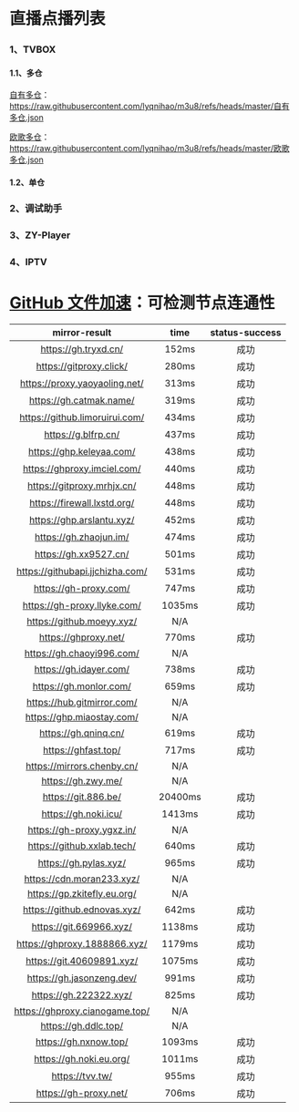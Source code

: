 # 直播点播列表
### 1、TVBOX
####  1.1、多仓
[自有多仓](https://raw.githubusercontent.com/lyqnihao/m3u8/refs/heads/master/自有多仓.json)：https://raw.githubusercontent.com/lyqnihao/m3u8/refs/heads/master/自有多仓.json

[欧歌多仓](https://raw.githubusercontent.com/lyqnihao/m3u8/refs/heads/master/欧歌多仓.json)：
https://raw.githubusercontent.com/lyqnihao/m3u8/refs/heads/master/欧歌多仓.json

####  1.2、单仓

### 2、调试助手

### 3、ZY-Player

### 4、IPTV

# [GitHub 文件加速](https://yishijie.gitlab.io/ziyuan/)：可检测节点连通性
| mirror-result	| time	| status-success |
| :--: | :--: | :--: |
|https://gh.tryxd.cn/	|152ms	|成功|
|https://gitproxy.click/	|280ms	|成功|
|https://proxy.yaoyaoling.net/	|313ms	|成功|
|https://gh.catmak.name/	|319ms	|成功|
|https://github.limoruirui.com/	|434ms	|成功|
|https://g.blfrp.cn/	|437ms	|成功|
|https://ghp.keleyaa.com/	|438ms	|成功|
|https://ghproxy.imciel.com/	|440ms	|成功|
|https://gitproxy.mrhjx.cn/	|448ms	|成功|
|https://firewall.lxstd.org/	|448ms	|成功|
|https://ghp.arslantu.xyz/	|452ms	|成功|
|https://gh.zhaojun.im/	|474ms	|成功|
|https://gh.xx9527.cn/	|501ms	|成功|
|https://githubapi.jjchizha.com/	|531ms	|成功|
| https://gh-proxy.com/	| 747ms	| 成功 |
| https://gh-proxy.llyke.com/	| 1035ms	| 成功 |
|https://github.moeyy.xyz/	|N/A	||
|https://ghproxy.net/	|770ms	|成功|
|https://gh.chaoyi996.com/	|N/A	||
|https://gh.idayer.com/	|738ms	|成功|
|https://gh.monlor.com/	|659ms	|成功|
|https://hub.gitmirror.com/	|N/A	||
|https://ghp.miaostay.com/	|N/A	||
|https://gh.qninq.cn/	|619ms	|成功|
|https://ghfast.top/	|717ms	|成功|
|https://mirrors.chenby.cn/	|N/A	||
|https://gh.zwy.me/	|N/A	||
|https://git.886.be/	|20400ms	|成功|
|https://gh.noki.icu/	|1413ms	|成功|
|https://gh-proxy.ygxz.in/	|N/A	||
|https://github.xxlab.tech/	|640ms	|成功|
|https://gh.pylas.xyz/	|965ms	|成功|
|https://cdn.moran233.xyz/	|N/A	||
|https://gp.zkitefly.eu.org/	|N/A	||
|https://github.ednovas.xyz/	|642ms	|成功|
|https://git.669966.xyz/	|1138ms	|成功|
|https://ghproxy.1888866.xyz/	|1179ms	|成功|
|https://git.40609891.xyz/	|1075ms	|成功|
|https://gh.jasonzeng.dev/	|991ms	|成功|
|https://gh.222322.xyz/	|825ms	|成功|
|https://ghproxy.cianogame.top/	|N/A	||
|https://gh.ddlc.top/	|N/A	||
|https://gh.nxnow.top/	|1093ms	|成功|
|https://gh.noki.eu.org/	|1011ms	|成功|
|https://tvv.tw/	|955ms	|成功|
|https://gh-proxy.net/	|706ms	|成功|
